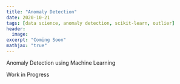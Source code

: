 ```yaml
---
title: "Anomaly Detection"
date: 2020-10-21
tags: [data science, anomaly detection, scikit-learn, outlier]
header:
  image: 
excerpt: "Coming Soon"
mathjax: "true"
---
```


Anomaly Detection using Machine Learning

Work in Progress

